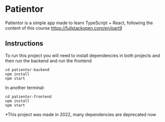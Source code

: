 # Patientor

Patientor is a simple app made to learn TypeScript + React, following the content of this course https://fullstackopen.com/en/part9

## Instructions

To run this project you will need to install dependencies in both projects and then run the backend and run the frontend

```
cd patientor-backend
npm install
npm start
```

In another terminal:

```
cd patientor-frontend
npm install
npm start
```

\*This project was made in 2022, many dependencies are deprecated now
